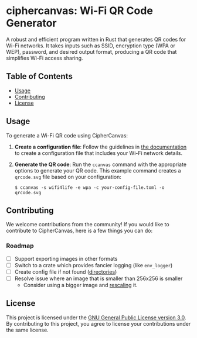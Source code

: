 # ciphercanvas: Wi-Fi QR Code Generator

A robust and efficient program written in Rust that generates QR codes for Wi-Fi
networks. It takes inputs such as SSID, encryption type (WPA or WEP), password,
and desired output format, producing a QR code that simplifies Wi-Fi access
sharing.

## Table of Contents

  - [Usage](#usage)
  - [Contributing](#contributing)
  - [License](#license)

## Usage

To generate a Wi-Fi QR code using CipherCanvas:

1.  **Create a configuration file**: Follow the guidelines in [the
    documentation](docs/configuration.md) to create a configuration file that
    includes your Wi-Fi network details.

2.  **Generate the QR code**: Run the `ccanvas` command with the
    appropriate options to generate your QR code. This example command creates a
    `qrcode.svg` file based on your configuration:
    
    ``` console
    $ ccanvas -s wifi4life -e wpa -c your-config-file.toml -o qrcode.svg
    ```

## Contributing

We welcome contributions from the community! If you would like to contribute to
CipherCanvas, here is a few things you can do:

### Roadmap

- [ ] Support exporting images in other formats
- [ ] Switch to a crate which provides fancier logging (like `env_logger`)
- [ ] Create config file if not found ([directories](https://docs.rs/directories/6.0.0/directories/struct.ProjectDirs.html))
- [ ] Resolve issue where an image that is smaller than 256x256 is smaller
  - Consider using a bigger image and [rescaling](https://docs.rs/image/latest/image/imageops/fn.resize.html) it.

## License

This project is licensed under the [GNU General Public License
version 3.0](LICENSE.md). By contributing to this project, you agree to license
your contributions under the same license.
